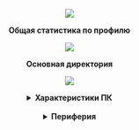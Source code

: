<p align="center">
<picture>
<source 
  srcset="https://readme-typing-svg.herokuapp.com?font=Fira+Code&pause=1000&color=F7B549&center=true&vCenter=true&width=435&lines=%D0%94%D0%BE%D0%B1%D1%80%D0%BE+%D0%BF%D0%BE%D0%B6%D0%B0%D0%BB%D0%BE%D0%B2%D0%B0%D1%82%D1%8C+%D0%B2+%D0%BC%D0%BE%D0%B9+%D0%BF%D1%80%D0%BE%D1%84%D0%B8%D0%BB%D1%8C"
/>
  <img src="https://github-readme-stats.vercel.app/api?username=AleksandrSedelnikov&show_icons=true" />
</picture>
</p>
<!---<p align="center"><B> Изучаемые языки программирования</B> </p>
<p align="center">
<picture>
<source 
  srcset="https://img.shields.io/badge/python-3670A0?style=for-the-badge&logo=python&logoColor=ffdd54"
/>
  <img src="https://github-readme-stats.vercel.app/api?username=AleksandrSedelnikov&show_icons=true" />
</picture>
</p>
<p align="center">
<picture>
<source 
  srcset="https://img.shields.io/badge/shell_script-%23121011.svg?style=for-the-badge&logo=gnu-bash&logoColor=white"
/>
  <img src="https://github-readme-stats.vercel.app/api?username=AleksandrSedelnikov&show_icons=true" />
</picture>
</p>
<p align="center">
<picture>
<source 
  srcset="https://img.shields.io/badge/c++-%2300599C.svg?style=for-the-badge&logo=c%2B%2B&logoColor=white"
/>
  <img src="https://github-readme-stats.vercel.app/api?username=AleksandrSedelnikov&show_icons=true" />
</picture>
</p>!--->
<p align="center"> <B>Общая статистика по профилю</B> </p>
<p align="center">
<picture>
<source 
  srcset="https://github-readme-stats.vercel.app/api/top-langs/?username=AleksandrSedelnikov&layout=compact&theme=github_dark"
  media="(prefers-color-scheme: dark)"
/>
<source
  srcset="https://github-readme-stats.vercel.app/api/top-langs/?username=AleksandrSedelnikov&layout=compact&theme=default)"
  media="(prefers-color-scheme: light), (prefers-color-scheme: no-preference)"
/>
<img src="https://github-readme-stats.vercel.app/api?username=AleksandrSedelnikov&show_icons=true" />
</picture>
</p>
<p align="center"> <B>Основная директория</B> </p>
<p align="center">
<picture>
<source 
  srcset="https://github-readme-stats.vercel.app/api/pin/?username=AleksandrSedelnikov&repo=Study&theme=github_dark"
/>
<img src="https://github-readme-stats.vercel.app/api?username=AleksandrSedelnikov&show_icons=true" />
</picture>
</p>
<details align="center">
  <summary><B>Характеристики ПК</B></summary>
  <br>
  <p align="center"> <B>Корпус</B> - Cougar Duoface RGB White [soon]</p>
  <p align="center"> <B>Центральный процессор</B> - AMD Ryzen 5 5500 (OEM)</p>
  <p align="center"> <B>Процессорный кулер</B> - ID-Cooling SE-903-XT ARGB WHITE</p>
  <p align="center"> <B>Видеокарта</B> - NVIDIA RTX 4060 (KFA2 X White)</p>
  <p align="center"> <B>Оперативная память</B> - 4x8 GB [32 GB] (ADATA XPG GAMMIX D10 3200MHz)</p>
  <p align="center"> <B>Материнская плата</B> - ASRock B550M Pro4 (PCIe 4.0)</p>
  <p align="center"> <B>SSD</B> (C:) - HP EX900 Plus M.2 512GB (NVME)</p>
  <p align="center"> <B>HDD</B> (D:) - WD Blue 1TB (SATA3)</p>
  <p align="center"> <B>SSD</B> (E:) - Kingston A400 120GB (SATA3)</p>
</details>
<br>
<details align="center">
  <summary><B>Периферия</B></summary>
  <br>
  <p align="center"> <B>Клавиатура</B> - Zet Gaming TKL (white)</p>
  <p align="center"> <B>Мышь</B> - ARDOR GAMING Immortality PRO Wireless (19000 dpi) (white)</p>
  <p align="center"> <B>Наушники</B> - Fifine H6 (black)</p>
</details>
